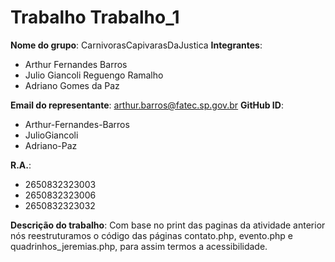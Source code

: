 # Trabalho Trabalho_1
**Nome do grupo**: CarnivorasCapivarasDaJustica
**Integrantes**:
- Arthur Fernandes Barros
- Julio Giancoli Reguengo Ramalho 
- Adriano Gomes da Paz 
  
**Email do representante**: arthur.barros@fatec.sp.gov.br
**GitHub ID**:
- Arthur-Fernandes-Barros
- JulioGiancoli
- Adriano-Paz

**R.A.**:
- 2650832323003
- 2650832323006
- 2650832323032

**Descrição do trabalho**:
Com base no print das paginas da atividade anterior nós reestruturamos o código das páginas contato.php, evento.php
e quadrinhos_jeremias.php, para assim termos a acessibilidade.
